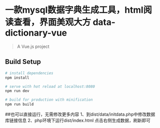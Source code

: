 # 一款mysql数据字典生成工具，html阅读查看，界面美观大方  data-dictionary-vue

> A Vue.js project

## Build Setup

``` bash
# install dependencies
npm install

# serve with hot reload at localhost:8080
npm run dev

# build for production with minification
npm run build
```

##也可以直接运行，无需修改更多内容
1、到dist/data/initdata.php中修改数据库链接信息
2、php环境下运行dist/index.html 点击右侧生成数据，刷新即可
